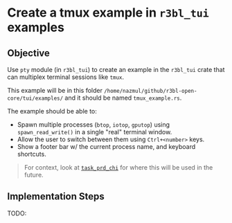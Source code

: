 # Create a tmux example in `r3bl_tui` examples

## Objective

Use `pty` module (in `r3bl_tui`) to create an example in the `r3bl_tui` crate that can
multiplex terminal sessions like `tmux`.

This example will be in this folder `/home/nazmul/github/r3bl-open-core/tui/examples/` and
it should be named `tmux_example.rs`.

The example should be able to:
- Spawn multiple processes (`btop`, `iotop`, `gputop`) using `spawn_read_write()` in a
  single "real" terminal window.
- Allow the user to switch between them using `Ctrl+<number>` keys.
- Show a footer bar w/ the current process name, and keyboard shortcuts.

> For context, look at [`task_prd_chi`](docs/task_prd_chi.md) for where this will be used
> in the future.

## Implementation Steps

TODO: